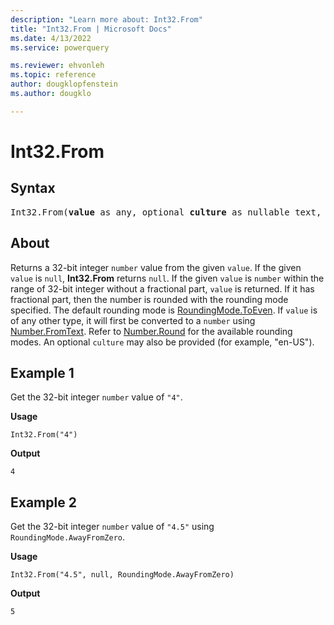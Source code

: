 ```yaml
---
description: "Learn more about: Int32.From"
title: "Int32.From | Microsoft Docs"
ms.date: 4/13/2022
ms.service: powerquery

ms.reviewer: ehvonleh
ms.topic: reference
author: dougklopfenstein
ms.author: dougklo

---
```

# Int32.From

## Syntax

<pre>
Int32.From(<b>value</b> as any, optional <b>culture</b> as nullable text, optional <b>roundingMode</b> as nullable number) as nullable number
</pre>
  
## About

Returns a 32-bit integer `number` value from the given `value`. If the given `value` is `null`, **Int32.From** returns `null`. If the given `value` is `number` within the range of 32-bit integer without a fractional part, `value` is returned. If it has fractional part, then the number is rounded with the rounding mode specified. The default rounding mode is [RoundingMode.ToEven](/powerquery-m/roundingmode-toeven). If `value` is of any other type, it will first be converted to a `number` using [Number.FromText](/powerquery-m/number-fromtext). Refer to [Number.Round](/powerquery-m/number-round) for the available rounding modes. An optional `culture` may also be provided (for example, "en-US").

## Example 1

Get the 32-bit integer `number` value of `"4"`.

**Usage**

```powerquery-m
Int32.From("4")
```

**Output**

`4`

## Example 2

Get the 32-bit integer `number` value of `"4.5"` using `RoundingMode.AwayFromZero`.

**Usage**

```powerquery-m
Int32.From("4.5", null, RoundingMode.AwayFromZero)
```

**Output**

`5`
